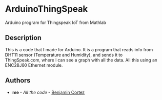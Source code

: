 # ArduinoThingSpeak

Arduino program for Thingspeak IoT from Mathlab

## Description

This is a code that I made for Arduino. It is a program that reads info from DHT11 sensor (Temperature and Humidity), and sends it to ThingSpeak.com, where I can see a graph with all the data. All this using an ENC28J60 Ethernet module.


## Authors

* **me** - *All the code* - [Benjamin Cortez](https://github.com/Benjannabis)
